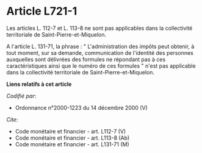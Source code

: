 # Article L721-1

Les articles L. 112-7 et L. 113-8 ne sont pas applicables dans la collectivité territoriale de Saint-Pierre-et-Miquelon.

A l'article L. 131-71, la phrase : " L'administration des impôts peut obtenir, à tout moment, sur sa demande, communication
de l'identité des personnes auxquelles sont délivrées des formules ne répondant pas à ces caractéristiques ainsi que le
numéro de ces formules " n'est pas applicable dans la collectivité territoriale de Saint-Pierre-et-Miquelon.

**Liens relatifs à cet article**

_Codifié par_:

  - Ordonnance n°2000-1223 du 14 décembre 2000 (V)

_Cite_:

  - Code monétaire et financier - art. L112-7 (V)
  - Code monétaire et financier - art. L113-8 (Ab)
  - Code monétaire et financier - art. L131-71 (M)
